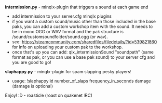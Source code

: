 <strong>intermission.py</strong> - minqlx-plugin that triggers a sound at each game end
- add intermission to your server.cfg minqlx plugins
- if you want a custom sound/music other than those included in the base paks, you can add a custom workshop item with the sound. It needs to be in mono OGG or WAV format and the pak structure is /sound/customsoundfolder/sound.ogg (or wav).
- see: https://steamcommunity.com/sharedfiles/filedetails/?id=539821860 for info on uploading your custom pak to the workshop.
- once that's up you can add: qlx_intermissionSound "soundpath" (same format as pak, or you can use a base pak sound) to your server cfg and you are good to go!

<strong>slaphappy.py</strong> - minqlx-plugin for spam slapping pesky players!
- usage: !slaphappy id number_of_slaps frequency_in_seconds damage (damage is optional)

Enjoy! :D - roasticle (roast on quakenet IRC)
